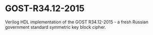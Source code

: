 # GOST-R34.12-2015
Verilog HDL implementation of the GOST R34.12-2015 - a fresh Russian government standard symmetric key block cipher. 

